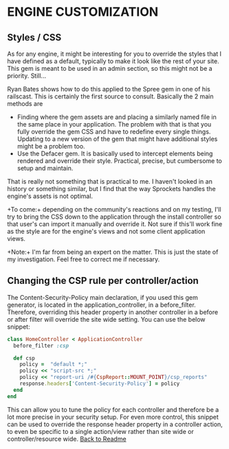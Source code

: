 ENGINE CUSTOMIZATION
====================

Styles / CSS
------------

As for any engine, it might be interesting for you to override the styles that I
have defined as a default, typically to make it look like the rest of your site.
This gem is meant to be used in an admin section, so this might not be a priority.
Still...

Ryan Bates shows how to do this applied to the Spree gem in one of his railscast.
This is certainly the first source to consult.
Basically the 2 main methods are
- Finding where the gem assets are and placing a similarly named file in the same
place in your application. The problem with that is that you fully override the 
gem CSS and have to redefine every single things. Updating to a new version of
the gem that might have additional styles might be a problem too.
- Use the Defacer gem. It is basically used to intercept elements being rendered
and override their style. Practical, precise, but cumbersome to setup and 
maintain.

That is really not something that is practical to me. I haven't looked in an
history or something similar, but I find that the way Sprockets handles the 
engine's assets is not optimal.

+To come:+ depending on the community's reactions and on my testing, I'll try to
bring the CSS down to the application through the install controller so that
user's can import it manually and override it. Not sure if this'll work fine 
as the style are for the engine's views and not some client application views.

+Note:+ I'm far from being an expert on the matter. This is just the state of my
investigation. Feel free to correct me if
necessary.

Changing the CSP rule per controller/action
-------------------------------------------

The Content-Security-Policy main declaration, if you used this gem generator,
is located in the application_controller, in a before_filter. Therefore,
overriding this header property in another controller in a before or after
filter will override the site wide setting. You can use the below snippet:
```ruby
class HomeController < ApplicationController
  before_filter :csp

  def csp
    policy =  "default *;"
    policy << "script-src *;"
    policy << "report-uri /#{CspReport::MOUNT_POINT}/csp_reports"
    response.headers['Content-Security-Policy'] = policy
  end
end
```

This can allow you to tune the policy for each controller and therefore be a
lot more precise in your security setup.
For even more control, this snippet can be used to override the response
header property in a controller action, to even be specific to a single
action/view rather than site wide or controller/resource wide.
[Back to Readme](./README.md)
